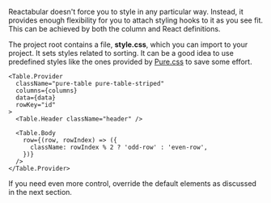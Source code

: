 Reactabular doesn't force you to style in any particular way. Instead, it provides enough flexibility for you to attach styling hooks to it as you see fit. This can be achieved by both the column and React definitions.

The project root contains a file, **style.css**, which you can import to your project. It sets styles related to sorting. It can be a good idea to use predefined styles like the ones provided by [Pure.css](http://purecss.io/) to save some effort.

```react
<Table.Provider
  className="pure-table pure-table-striped"
  columns={columns}
  data={data}
  rowKey="id"
>
  <Table.Header className="header" />

  <Table.Body
    row={(row, rowIndex) => ({
      className: rowIndex % 2 ? 'odd-row' : 'even-row',
    })}
  />
</Table.Provider>
```

If you need even more control, override the default elements as discussed in the next section.
